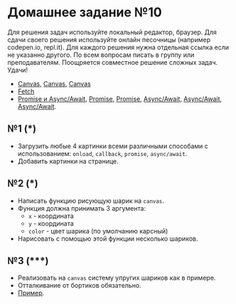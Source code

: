 # Домашнее задание №10

Для решения задач используйте локальный редактор, браузер. Для сдачи своего решения используйте онлайн песочницы (например codepen.io, repl.it). Для каждого решения нужна отдельная ссылка если не указанно другого. По всем вопросам писать в группу или преподавателям. Поощряется совместное решение сложных задач. Удачи!

  - [Canvas](https://developer.mozilla.org/ru/docs/Web/API/Canvas_API/Tutorial), [Canvas](https://www.w3schools.com/graphics/canvas_intro.asp), [Canvas](https://www.youtube.com/watch?v=yjO3H2kvbUs&t=3020s)
  - [Fetch](https://www.youtube.com/watch?v=SF5yHkfiZkY&t=2282s)
  - [Promise и Async/Await](https://www.youtube.com/watch?v=LCsIuCGrCL0&t=23s), [Promise](https://learn.javascript.ru/promise), [Promise](https://developer.mozilla.org/ru/docs/Web/JavaScript/Reference/Global_Objects/Promise), [Async/Await](https://medium.com/@stasonmars/%D0%BF%D0%BE%D0%BB%D0%BD%D0%BE%D0%B5-%D0%BF%D0%BE%D0%BD%D0%B8%D0%BC%D0%B0%D0%BD%D0%B8%D0%B5-%D1%81%D0%B8%D0%BD%D1%85%D1%80%D0%BE%D0%BD%D0%BD%D0%BE%D0%B3%D0%BE-%D0%B8-%D0%B0%D1%81%D0%B8%D0%BD%D1%85%D1%80%D0%BE%D0%BD%D0%BD%D0%BE%D0%B3%D0%BE-javascript-%D1%81-async-await-ba5f47f4436), [Async/Await](https://developer.mozilla.org/ru/docs/Web/JavaScript/Reference/Statements/async_function), [Async/Await](https://habr.com/ru/company/ruvds/blog/414373/).
## №1 (*)

  - Загрузить любые 4 картинки всеми различными способами с использованием: `onload`, `callback`, `promise`, `async/await`.
  - Добавить картинки на странице.

## №2 (*)

  - Написать функцию рисующую шарик на `canvas`.
  - Функция должна принимать 3 аргумента:
      - `x` - координата
      - `y` - координата
      - `color` - цвет шарика (по умолчанию карсный)
  - Нарисовать с помощью этой функции несколько шариков.

## №3 (***)

  - Реализовать на `canvas` систему упругих шариков как в примере.
  - Отталкивание от бортиков обязательно.
  - [Пример](https://codepen.io/al/full/KLPBza).